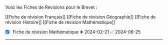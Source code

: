 Voici les Fiches de Révisions pour le Brevet :

[[Fiche de révision Français]]
[[Fiche de révision Géographie]]
[[Fiche de révision Histoire]]
[[Fiche de révision Mathématique]]

- [x] Fiche de révision Mathématique ➕ 2024-02-21 ✅ 2024-06-25

---